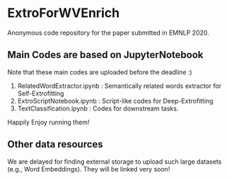 # ExtroForWVEnrich
Anonymous code repository for the paper submitted in EMNLP 2020.

## Main Codes are based on JupyterNotebook
Note that these main codes are uploaded before the deadline :)
1) RelatedWordExtractor.ipynb : Semantically related words extractor for Self-Extrofitting
2) ExtroScriptNotebook.ipynb : Script-like codes for Deep-Extrofitting
3) TextClassification.ipynb : Codes for downstream tasks.

Happily Enjoy running them!

## Other data resources
We are delayed for finding external storage to upload such large datasets (e.g., Word Embeddings).
They will be linked very soon!
